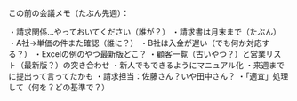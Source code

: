 この前の会議メモ（たぶん先週）：

・請求関係…やっておいてください（誰が？）
・請求書は月末まで（たぶん）
・A社→単価の件また確認（誰に？）
・B社は入金が遅い（でも何か対応する？）
・Excelの例のやつ最新版どこ？
・顧客一覧（古いやつ？）と営業リスト（最新版？）の突き合わせ
・新人でもできるようにマニュアル化
・来週までに提出って言ってたかも
・請求担当：佐藤さん？いや田中さん？
・「適宜」処理して（何を？どの基準で？）
